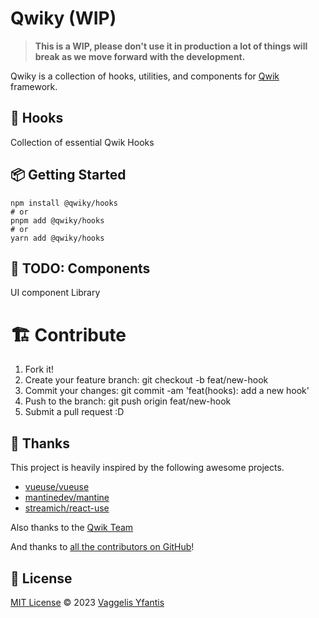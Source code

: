 # Qwiky (WIP)

> **This is a WIP, please don't use it in production a lot of things will break as we move forward with the development.**

Qwiky is a collection of hooks, utilities, and components for [Qwik](https://qwik.builder.io/) framework.

## 🦄 Hooks
Collection of essential Qwik Hooks

## 📦 Getting Started
```shell
npm install @qwiky/hooks
# or
pnpm add @qwiky/hooks
# or
yarn add @qwiky/hooks
```

## 🎨 TODO: Components
UI component Library


# 🏗️ Contribute

1. Fork it!
2. Create your feature branch: git checkout -b feat/new-hook
3. Commit your changes: git commit -am 'feat(hooks): add a new hook'
4. Push to the branch: git push origin feat/new-hook
5. Submit a pull request :D


## 🤩 Thanks

This project is heavily inspired by the following awesome projects.

- [vueuse/vueuse](https://github.com/vueuse/vueuse)
- [mantinedev/mantine](https://github.com/mantinedev/mantine)
- [streamich/react-use](https://github.com/streamich/react-use)

Also thanks to the [Qwik Team](https://github.com/builderio/qwik)

And thanks to [all the contributors on GitHub](https://github.com/octoper/qwiky/contributors)!

## 📄 License

[MIT License](LICENSE) © 2023 [Vaggelis Yfantis](https://github.com/octoper)
